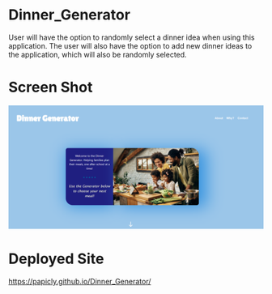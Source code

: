 # Dinner_Generator
User will have the option to randomly select a dinner idea when using this application. The user will also have the option to add new dinner ideas to the application, which will also be randomly selected. 


# Screen Shot
![Alt text](Assets/Images/screenshot.png)


# Deployed Site
https://papicly.github.io/Dinner_Generator/